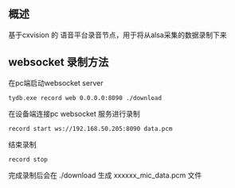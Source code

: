 ## 概述

基于cxvision 的 语音平台录音节点，用于将从alsa采集的数据录制下来

## websocket 录制方法

在pc端启动websocket server
```
tydb.exe record web 0.0.0.0:8090 ./download
```
在设备端连接pc websocket 服务进行录制

```
record start ws://192.168.50.205:8090 data.pcm
```

结束录制
```
record stop
```

完成录制后会在 ./download 生成 xxxxxx_mic_data.pcm 文件